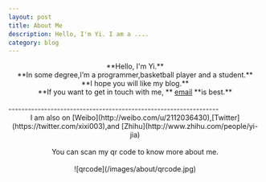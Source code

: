 ```yaml
---
layout: post
title: About Me
description: Hello, I'm Yi. I am a .... 
category: blog
---
```

<center>
**Hello, I'm Yi.**
</center>

<center>
**In some degree,I’m a programmer,basketball player and a student.**
</center>

<center>
**I hope you will like my blog.**
</center>

<center>
**If you want to get in touch with me, **
<a class="email" href="mailto:yijia2413@gmail.com">email</a> 
**is best.**
</center>
<br>
-----------------------------------------------------------------
<center>
I am also on [Weibo](http://weibo.com/u/2112036430),[Twitter](https://twitter.com/xixi003),and [Zhihu](http://www.zhihu.com/people/yi-jia)
</center>
<br>
<center>
You can scan my qr code to know more about me.
</center>
<br>
<center>
![qrcode](/images/about/qrcode.jpg)
<center>

